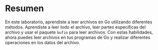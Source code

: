 # Resumen

En este laboratorio, aprendiste a leer archivos en Go utilizando diferentes métodos. Aprendiste a leer todo el archivo, leer partes específicas del archivo y usar el paquete `bufio` para leer archivos. Con estas habilidades, ahora puedes leer archivos en tus programas de Go y realizar diferentes operaciones en los datos del archivo.
